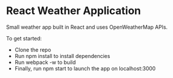 # React Weather Application

Small weather app built in React and uses OpenWeatherMap APIs.

To get started:

* Clone the repo
* Run npm install to install dependencies
* Run webpack -w to build
* Finally, run npm start to launch the app on localhost:3000
